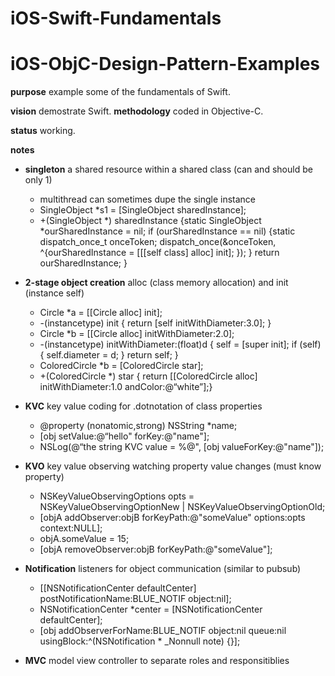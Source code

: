 # iOS-Swift-Fundamentals

# iOS-ObjC-Design-Pattern-Examples

**purpose** example some of the fundamentals of Swift.

**vision** demostrate Swift.
**methodology** coded in Objective-C.

**status** working.

**notes** 
- **singleton** a shared resource within a shared class (can and should be only 1)

    - multithread can sometimes dupe the single instance
    - SingleObject *s1 = [SingleObject sharedInstance];
    - +(SingleObject *) sharedInstance {static SingleObject *ourSharedInstance = nil; if (ourSharedInstance == nil) {static dispatch_once_t onceToken; dispatch_once(&onceToken, ^{ourSharedInstance = [[[self class] alloc] init]; }); } return ourSharedInstance; }
- **2-stage object creation** alloc (class memory allocation) and init (instance self)

    - Circle *a = [[Circle alloc] init];
    - -(instancetype) init { return [self initWithDiameter:3.0]; }
    - Circle *b = [[Circle alloc] initWithDiameter:2.0];
    - -(instancetype) initWithDiameter:(float)d { self = [super init]; if (self) { self.diameter = d; } return self; }
    - ColoredCircle *b = [ColoredCircle star];
    - +(ColoredCircle *) star { return [[ColoredCircle alloc] initWithDiameter:1.0 andColor:@“white”];}
- **KVC** key value coding for .dotnotation of class properties

    - @property (nonatomic,strong) NSString *name;
    - [obj setValue:@“hello" forKey:@"name"];
    - NSLog(@“the string KVC value = %@", [obj valueForKey:@"name"]);
- **KVO** key value observing watching property value changes (must know property)

    - NSKeyValueObservingOptions opts = NSKeyValueObservingOptionNew | NSKeyValueObservingOptionOld;
    - [objA addObserver:objB forKeyPath:@"someValue" options:opts context:NULL];
    - objA.someValue = 15;
    - [objA removeObserver:objB forKeyPath:@"someValue"];
- **Notification** listeners for object communication (similar to pubsub)

    - [[NSNotificationCenter defaultCenter] postNotificationName:BLUE_NOTIF object:nil];
    - NSNotificationCenter *center = [NSNotificationCenter defaultCenter];
    - [obj addObserverForName:BLUE_NOTIF object:nil queue:nil usingBlock:^(NSNotification * _Nonnull note) {}];
- **MVC** model view controller to separate roles and responsitiblies
